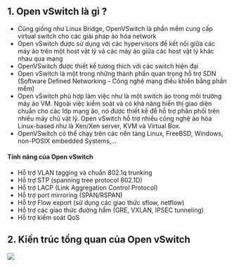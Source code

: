 ## 1. Open vSwitch là gì ?

- Cũng giống như Linux Bridge, OpenVSwitch là phần mềm cung cấp virtual switch cho các giải pháp ảo hóa network
- Open vSwitch được sử dụng với các hypervisors để kết nối giữa các máy ảo trên một host vật lý và các máy ảo giữa các host vật lý khác nhau qua mạng
- OpenVSwitch được thiết kế tương thích với các switch hiện đại
- Open vSwitch là một trong những thành phần quan trọng hỗ trợ SDN (Software Defined Networking - Công nghệ mạng điều khiển bằng phần mềm)
- Open vSwitch phù hợp làm việc như là một switch ảo trong môi trường máy ảo VM. Ngoài việc kiểm soát và có khả năng hiển thị giao diện chuẩn cho các lớp mạng ảo, nó được thiết kế để hỗ trợ phân phối trên nhiều máy chủ vật lý. Open vSwitch hỗ trợ nhiều công nghệ ảo hóa Linux-based như là Xen/Xen server, KVM và Virtual Box.
- OpenVSwitch có thể chạy trên các nền tảng Linux, FreeBSD, Windows, non-POSIX embedded Systems,...

#### Tính năng của Open vSwitch 

- Hỗ trợ VLAN tagging và chuẩn 802.1q trunking
- Hỗ trợ STP (spanning tree protocol 802.1D)
- Hỗ trợ LACP (Link Aggregation Control Protocol)
- Hỗ trợ port mirroring (SPAN/RSPAN)
- Hỗ trợ Flow export (sử dụng các giao thức sflow, netflow)
- Hỗ trợ các giao thức đường hầm (GRE, VXLAN, IPSEC tunneling)
- Hỗ trợ kiểm soát QoS

## 2. Kiến trúc tổng quan của Open vSwitch

<img src="https://github.com/vjnkvt/Images/blob/master/OVSar1.png">

